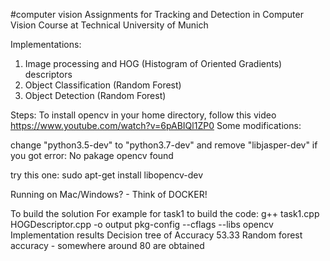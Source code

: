 #computer vision
Assignments for Tracking and Detection in Computer Vision Course at Technical University of Munich

Implementations:
1. Image processing and HOG (Histogram of Oriented Gradients) descriptors
2. Object Classification (Random Forest)
3. Object Detection (Random Forest)

Steps:
To install opencv in your home directory, follow this video https://www.youtube.com/watch?v=6pABIQl1ZP0
Some modifications:

change "python3.5-dev" to "python3.7-dev" and remove "libjasper-dev"
if you got error: No pakage opencv found

try this one:
sudo apt-get install libopencv-dev

Running on Mac/Windows? - Think of DOCKER!

To build the solution
For example for task1
to build the code:  g++ task1.cpp HOGDescriptor.cpp  -o output pkg-config --cflags --libs opencv
Implementation results
Decision tree of Accuracy 53.33
Random forest accuracy - somewhere around 80 are obtained
